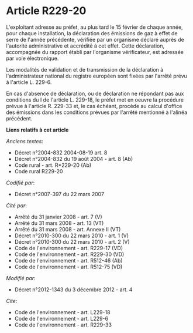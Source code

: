 # Article R229-20

L'exploitant adresse au préfet, au plus tard le 15 février de chaque année, pour chaque installation, la déclaration des
émissions de gaz à effet de serre de l'année précédente, vérifiée par un organisme déclaré auprès de l'autorité
administrative et accrédité à cet effet. Cette déclaration, accompagnée du rapport établi par l'organisme vérificateur, est
adressée par voie électronique. 

Les modalités de validation et de transmission de la déclaration à l'administrateur national du registre européen sont fixées
par l'arrêté prévu à l'article L. 229-6. 

En cas d'absence de déclaration, ou de déclaration ne répondant pas aux conditions du I de l'article L. 229-18, le préfet met
en oeuvre la procédure prévue à l'article R. 229-33 et, le cas échéant, procède au calcul d'office des émissions dans les
conditions prévues par l'arrêté mentionné à l'alinéa précédent.

**Liens relatifs à cet article**

_Anciens textes_:

  - Décret n°2004-832 2004-08-19 art. 8
  - Décret n°2004-832 du 19 août 2004 - art. 8 (Ab)
  - Code rural - art. R*229-20 (Ab)
  - Code rural R229-20

_Codifié par_:

  - Décret n°2007-397 du 22 mars 2007

_Cité par_:

  - Arrêté du 31 janvier 2008 - art. 7 (V)
  - Arrêté du 31 mars 2008 - art. 13 (VT)
  - Arrêté du 31 mars 2008 - art. Annexe II (VT)
  - Décret n°2010-300 du 22 mars 2010 - art. 1 (V)
  - Décret n°2010-300 du 22 mars 2010 - art. 2 (V)
  - Code de l'environnement - art. R229-17 (VD)
  - Code de l'environnement - art. R229-30 (VD)
  - Code de l'environnement - art. R512-46 (Ab)
  - Code de l'environnement - art. R512-75 (VD)

_Modifié par_:

  - Décret n°2012-1343 du 3 décembre 2012 - art. 4

_Cite_:

  - Code de l'environnement - art. L229-18
  - Code de l'environnement - art. L229-6
  - Code de l'environnement - art. R229-33
